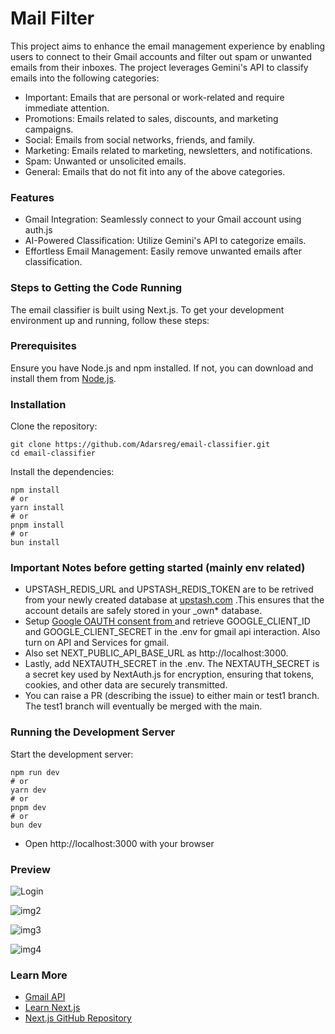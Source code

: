 # Mail Filter

This project aims to enhance the email management experience by enabling users to connect to their Gmail accounts and filter out spam or unwanted emails from their inboxes. The project leverages Gemini's API to classify emails into the following categories:

- Important: Emails that are personal or work-related and require immediate attention.
- Promotions: Emails related to sales, discounts, and marketing campaigns.
- Social: Emails from social networks, friends, and family.
- Marketing: Emails related to marketing, newsletters, and notifications.
- Spam: Unwanted or unsolicited emails.
- General: Emails that do not fit into any of the above categories.

### Features

- Gmail Integration: Seamlessly connect to your Gmail account using auth.js
- AI-Powered Classification: Utilize Gemini's API to categorize emails.
- Effortless Email Management: Easily remove unwanted emails after classification.

### Steps to Getting the Code Running

The email classifier is built using Next.js. To get your development environment up and running, follow these steps:

### Prerequisites

Ensure you have Node.js and npm installed. If not, you can download and install them from [Node.js](https://nodejs.org/).

### Installation

Clone the repository:

```
git clone https://github.com/Adarsreg/email-classifier.git
cd email-classifier
```

Install the dependencies:

```
npm install
# or
yarn install
# or
pnpm install
# or
bun install
```

### Important Notes before getting started (mainly env related)

- UPSTASH_REDIS_URL and UPSTASH_REDIS_TOKEN are to be retrived from your newly created database at [upstash.com](https://upstash.com/) .This ensures that the account details are safely stored in your \_own\* database.
- Setup [Google OAUTH consent from ](https://console.cloud.google.com/) and retrieve GOOGLE_CLIENT_ID and GOOGLE_CLIENT_SECRET in the .env for gmail api interaction. Also turn on API and Services for gmail.
- Also set NEXT_PUBLIC_API_BASE_URL as http://localhost:3000.
- Lastly, add NEXTAUTH_SECRET in the .env. The NEXTAUTH_SECRET is a secret key used by NextAuth.js for encryption, ensuring that tokens, cookies, and other data are securely transmitted.
- You can raise a PR (describing the issue) to either main or test1 branch. The test1 branch will eventually be merged with the main.

### Running the Development Server

Start the development server:

```
npm run dev
# or
yarn dev
# or
pnpm dev
# or
bun dev
```

- Open http://localhost:3000 with your browser

### Preview

![Login](https://lh3.googleusercontent.com/d/1BK1-hzewcYjWQ7W4iPcyVr5djMgTILiz)

![img2](https://lh3.googleusercontent.com/d/1q7qX248vqAU_dBRAIuIgpC4n1cSMaLwS)

![img3](https://lh3.googleusercontent.com/d/1fl58w0LXde3Vl7sipWdh54p7VYoAwwX1)

![img4](https://lh3.googleusercontent.com/d/1DhKd3EtjHCQozPeb4-_rPW2mRWpEzlSs)

### Learn More

- [Gmail API](https://developers.google.com/gmail/api/reference/rest/v1/users.messages/list)
- [Learn Next.js](https://nextjs.org/learn)
- [Next.js GitHub Repository](https://github.com/vercel/next.js/)

